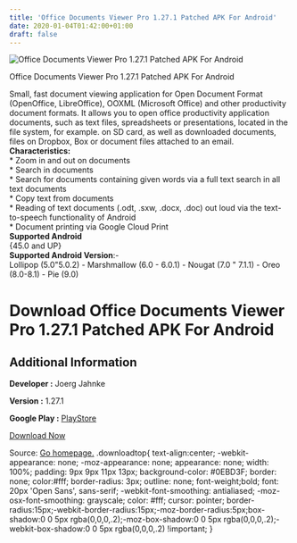 ```yaml
---
title: 'Office Documents Viewer Pro 1.27.1 Patched APK For Android'
date: 2020-01-04T01:42:00+01:00
draft: false
---
```


![Office Documents Viewer Pro 1.27.1 Patched APK For Android](https://i0.wp.com/apkhome.net/wp-content/uploads/2020/01/Office-Documents-Viewer-Pro-1.27.1-Patched.png "Office Documents Viewer Pro 1.27.1 Patched APK For Android")

  

Office Documents Viewer Pro 1.27.1 Patched APK For Android

Small, fast document viewing application for Open Document Format (OpenOffice, LibreOffice), OOXML (Microsoft Office) and other productivity document formats. It allows you to open office productivity application documents, such as text files, spreadsheets or presentations, located in the file system, for example. on SD card, as well as downloaded documents, files on Dropbox, Box or document files attached to an email.  
**Characteristics:**  
\* Zoom in and out on documents  
\* Search in documents  
\* Search for documents containing given words via a full text search in all text documents  
\* Copy text from documents  
\* Reading of text documents (.odt, .sxw, .docx, .doc) out loud via the text-to-speech functionality of Android  
\* Document printing via Google Cloud Print  
**Supported Android**  
{45.0 and UP}  
**Supported Android Version**:-  
Lollipop (5.0"5.0.2) - Marshmallow (6.0 - 6.0.1) - Nougat (7.0 " 7.1.1) - Oreo (8.0-8.1) - Pie (9.0)

Download Office Documents Viewer Pro 1.27.1 Patched APK For Android
===================================================================

Additional Information
----------------------

**Developer :** Joerg Jahnke

**Version :** 1.27.1

**Google Play :** [PlayStore](https://play.google.com/store/apps/details?id=de.joergjahnke.documentviewer.android.full)

  

[Download Now](https://store4app.co/post/office-documents-viewer-pro-1-27-1-patched-apk-for-android_1578074783)

  
Source: [Go homepage.](https://store4app.co/post/office-documents-viewer-pro-1-27-1-patched-apk-for-android_1578074783) .downloadtop{ text-align:center; -webkit-appearance: none; -moz-appearance: none; appearance: none; width: 100%; padding: 9px 9px 11px 13px; background-color: #0EBD3F; border: none; color:#fff; border-radius: 3px; outline: none; font-weight;bold; font: 20px 'Open Sans', sans-serif; -webkit-font-smoothing: antialiased; -moz-osx-font-smoothing: grayscale; color: #fff; cursor: pointer; border-radius:15px;-webkit-border-radius:15px;-moz-border-radius:5px;box-shadow:0 0 5px rgba(0,0,0,.2);-moz-box-shadow:0 0 5px rgba(0,0,0,.2);-webkit-box-shadow:0 0 5px rgba(0,0,0,.2) !important; }